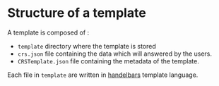# Structure of a template

A template is composed of :

- `template` directory where the template is stored
- `crs.json` file containing the data which will answered by the users.
- `CRSTemplate.json` file containing the metadata of the template.

Each file in `template` are written in [handelbars](https://handlebarsjs.com/) template language.
